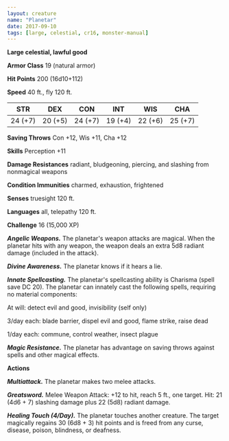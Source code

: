 ```yaml
---
layout: creature
name: "Planetar"
date: 2017-09-10
tags: [large, celestial, cr16, monster-manual]
---
```


**Large celestial, lawful good**

**Armor Class** 19 (natural armor)

**Hit Points** 200 (16d10+112)

**Speed** 40 ft., fly 120 ft.

|   STR   |   DEX   |   CON   |   INT   |   WIS   |   CHA   |
|:-----:|:-----:|:-----:|:-----:|:-----:|:-----:|
| 24 (+7) | 20 (+5) | 24 (+7) | 19 (+4) | 22 (+6) | 25 (+7) |

**Saving Throws** Con +12, Wis +11, Cha +12

**Skills** Perception +11

**Damage Resistances** radiant, bludgeoning, piercing, and slashing from nonmagical weapons

**Condition Immunities** charmed, exhaustion, frightened

**Senses** truesight 120 ft.

**Languages** all, telepathy 120 ft.

**Challenge** 16 (15,000 XP)

***Angelic Weapons.*** The planetar's weapon attacks are magical. When the planetar hits with any weapon, the weapon deals an extra 5d8 radiant damage (included in the attack).

***Divine Awareness.*** The planetar knows if it hears a lie.

***Innate Spellcasting.*** The planetar's spellcasting ability is Charisma (spell save DC 20). The planetar can innately cast the following spells, requiring no material components: 

At will: detect evil and good, invisibility (self only)

3/day each: blade barrier, dispel evil and good, flame strike, raise dead

1/day each: commune, control weather, insect plague

***Magic Resistance.*** The planetar has advantage on saving throws against spells and other magical effects.

**Actions**

***Multiattack.*** The planetar makes two melee attacks.

***Greatsword.*** Melee Weapon Attack: +12 to hit, reach 5 ft., one target. Hit: 21 (4d6 + 7) slashing damage plus 22 (5d8) radiant damage.

***Healing Touch (4/Day).*** The planetar touches another creature. The target magically regains 30 (6d8 + 3) hit points and is freed from any curse, disease, poison, blindness, or deafness.

